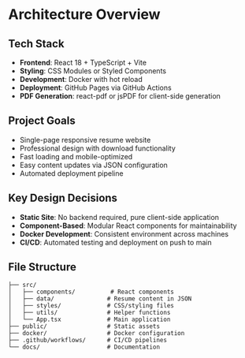 # Architecture Overview

## Tech Stack
- **Frontend**: React 18 + TypeScript + Vite
- **Styling**: CSS Modules or Styled Components
- **Development**: Docker with hot reload
- **Deployment**: GitHub Pages via GitHub Actions
- **PDF Generation**: react-pdf or jsPDF for client-side generation

## Project Goals
- Single-page responsive resume website
- Professional design with download functionality
- Fast loading and mobile-optimized
- Easy content updates via JSON configuration
- Automated deployment pipeline

## Key Design Decisions
- **Static Site**: No backend required, pure client-side application
- **Component-Based**: Modular React components for maintainability
- **Docker Development**: Consistent environment across machines
- **CI/CD**: Automated testing and deployment on push to main

## File Structure
```
├── src/
│   ├── components/          # React components
│   ├── data/               # Resume content in JSON
│   ├── styles/             # CSS/styling files
│   ├── utils/              # Helper functions
│   └── App.tsx             # Main application
├── public/                 # Static assets
├── docker/                 # Docker configuration
├── .github/workflows/      # CI/CD pipelines
└── docs/                   # Documentation
```